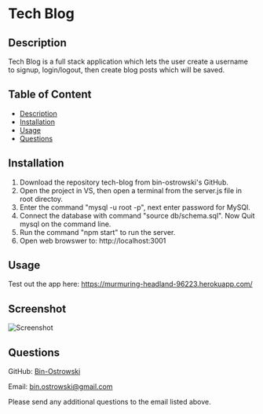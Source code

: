 # Tech Blog

## Description

Tech Blog is a full stack application which lets the user create a username to signup, login/logout, then create blog posts which will be saved.

## Table of Content

- [Description](#description)
- [Installation](#installation)
- [Usage](#usage)
- [Questions](#questions)

## Installation

1. Download the repository tech-blog from bin-ostrowski's GitHub.
2. Open the project in VS, then open a terminal from the server.js file in root directoy.
3. Enter the command "mysql -u root -p", next enter password for MySQl.
4. Connect the database with command "source db/schema.sql". Now Quit mysql on the command line.
5. Run the command "npm start" to run the server.
6. Open web browswer to: http://localhost:3001

## Usage

Test out the app here:
https://murmuring-headland-96223.herokuapp.com/

## Screenshot

![Screenshot](screenshot.png)

## Questions

GitHub: [Bin-Ostrowski](https://github.com/Bin-Ostrowski)

Email: bin.ostrowski@gmail.com

Please send any additional questions to the email listed above.
